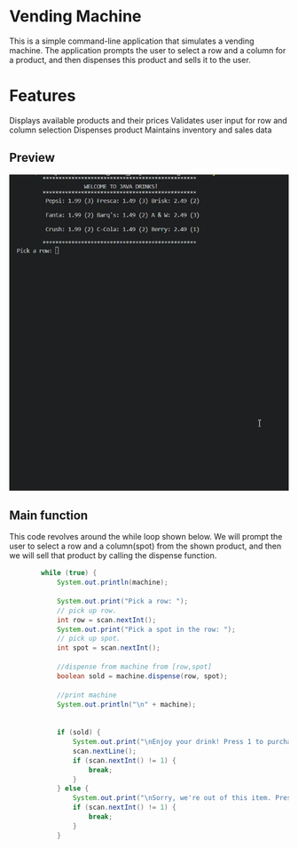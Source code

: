 # Vending Machine

This is a simple command-line application that simulates a vending machine. The application prompts the user to select a row and a column for a product, and then dispenses this product and sells it to the user.

# Features
Displays available products and their prices
Validates user input for row and column selection
Dispenses product
Maintains inventory and sales data


## Preview
![usage](https://github.com/doughtyphilipe/Vending_Machine/blob/main/vendingmachine.gif)

## Main function

This code revolves around the while loop shown below. We will prompt the user to select a row and a column(spot) from the shown product, and then we will sell that product by calling the dispense function.

```java
        while (true) {
            System.out.println(machine);
        
            System.out.print("Pick a row: "); 
            // pick up row.
            int row = scan.nextInt();
            System.out.print("Pick a spot in the row: "); 
            // pick up spot.
            int spot = scan.nextInt();

            //dispense from machine from [row,spot]
            boolean sold = machine.dispense(row, spot);

            //print machine
            System.out.println("\n" + machine);            

            
            if (sold) {
                System.out.print("\nEnjoy your drink! Press 1 to purchase another: ");
                scan.nextLine();                
                if (scan.nextInt() != 1) {
                    break;
                }
            } else {
                System.out.print("\nSorry, we're out of this item. Press 1 to purchase another: ");              
                if (scan.nextInt() != 1) {
                    break;
                }
            }
```

